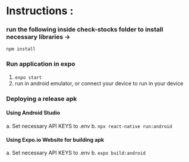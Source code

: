 # Instructions :

### run the following inside check-stocks folder to install necessary libraries ->

`npm install`

### Run application in expo

1. `expo start`
2. run in android emulator, or connect your device to run in your device

### Deploying a release apk

#### Using Android Studio

a. Set necessary API KEYS to .env
b. `npx react-native run:android`

#### Using Expo.io Website for building apk

a. Set necessary API KEYS to .env
b. `expo build:android`
